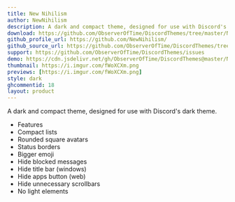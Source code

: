 ```yaml
---
title: New Nihilism
author: NewNihilism
description: A dark and compact theme, designed for use with Discord's dark theme.
download: https://github.com/ObserverOfTime/DiscordThemes/tree/master/NewNihilism
github_profile_url: https://github.com/NewNihilism/
github_source_url: https://github.com/ObserverOfTime/DiscordThemes/tree/master/NewNihilism
support: https://github.com/ObserverOfTime/DiscordThemes/issues
demo: https://cdn.jsdelivr.net/gh/ObserverOfTime/DiscordThemes@master/NewNihilism/dist/NewNihilism.theme.css
thumbnail: https://i.imgur.com/fWoXCXm.png
previews: [https://i.imgur.com/fWoXCXm.png]
style: dark   
ghcommentid: 18
layout: product
---
```

A dark and compact theme, designed for use with Discord's dark theme.

  - Features
  - Compact lists
  - Rounded square avatars
  - Status borders
  - Bigger emoji
  - Hide blocked messages
  - Hide title bar (windows)
  - Hide apps button (web)
  - Hide unnecessary scrollbars
  - No light elements
